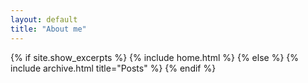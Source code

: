 ```yaml
---
layout: default
title: "About me"
---
```


{% if site.show_excerpts %}
  {% include home.html %}
{% else %}
  {% include archive.html title="Posts" %}
{% endif %}